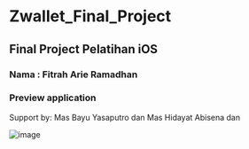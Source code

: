 # Zwallet_Final_Project

## Final Project Pelatihan iOS

### Nama : Fitrah Arie Ramadhan

### Preview application
Support by: Mas Bayu Yasaputro dan Mas Hidayat Abisena dan


![image]([https://github.com/Fitrah1812/Tempo_NewsAPI/blob/main/Screenshot.jpeg](https://github.com/Fitrah1812/Zwallet_Final_Project/blob/main/Screen-Zwallet.jpeg)https://github.com/Fitrah1812/Zwallet_Final_Project/blob/main/Screen-Zwallet.jpeg)
